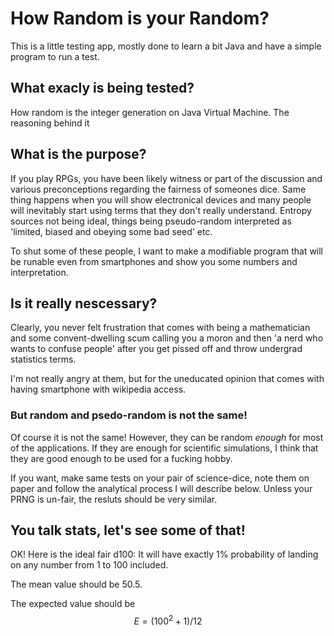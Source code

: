# How Random is your Random?

This is a little testing app, mostly done to learn a bit Java and have a simple program to run a test.

## What exacly is being tested?

How random is the integer generation on Java Virtual Machine. The reasoning behind it 

## What is the purpose?

If you play RPGs, you have been likely witness or part of the discussion and various preconceptions regarding the fairness of someones dice. Same thing happens when you will show electronical devices and many people will inevitably start using terms that they don't really understand. Entropy sources not being ideal, things being pseudo-random interpreted as 'limited, biased and obeying some bad seed' etc.

To shut some of these people, I want to make a modifiable program that will be runable even from smartphones and show you some numbers and interpretation.

## Is it really nescessary?

Clearly, you never felt frustration that comes with being a mathematician and some convent-dwelling scum calling you a moron and then 'a nerd who wants to confuse people' after you get pissed off and throw undergrad statistics terms.

I'm not really angry at them, but for the uneducated opinion that comes with having smartphone with wikipedia access.

### But random and psedo-random is not the same!

Of course it is not the same! However, they can be random *enough* for most of the applications. If they are enough for scientific simulations, I think that they are good enough to be used for a fucking hobby.

If you want, make same tests on your pair of science-dice, note them on paper and follow the analytical process I will describe below. Unless your PRNG is un-fair, the resluts should be very similar.

## You talk stats, let's see some of that!

OK! Here is the ideal fair d100: It will have exactly 1% probability of landing on any number from 1 to 100 included.

The mean value should be 50.5.

The expected value should be $$ E = (100^2 + 1)/12 $$


